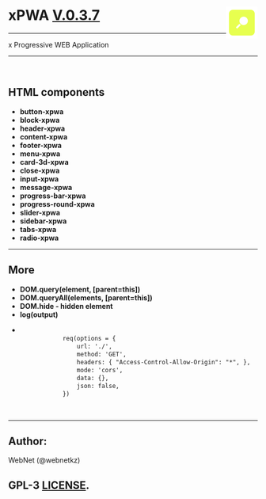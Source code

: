<h1>xPWA <u>V.0.3.7</u> <img src="./logo.png" style="float: right;"></h1>

<hr>
x Progressive WEB Application<br>
<hr>
<br>
<h2>HTML components</h2>
<ul>
<li><b>button-xpwa</b></li>
<li><b>block-xpwa</b></li>
<li><b>header-xpwa</b></li>
<li><b>content-xpwa</b></li>
<li><b>footer-xpwa</b></li>
<li><b>menu-xpwa</b></li>
<li><b>card-3d-xpwa</b></li>
<li><b>close-xpwa</b></li>
<li><b>input-xpwa</b></li>
<li><b>message-xpwa</b></li>
<li><b>progress-bar-xpwa</b></li>
<li><b>progress-round-xpwa</b></li>
<li><b>slider-xpwa</b></li>
<li><b>sidebar-xpwa</b></li>
<li><b>tabs-xpwa</b></li>
<li><b>radio-xpwa</b></li>
</ul>

<hr>
<h2>More</h2>
<ul>
<li><b>DOM.query(element, [parent=this])</b></li>
<li><b>DOM.queryAll(elements, [parent=this])</b></li>
<li><b>DOM.hide - hidden element</b></li>
<li><b>log(output)</b></li>
<li>
    <pre>
        <code>
            req(options = {
                url: './', 
                method: 'GET', 
                headers: { "Access-Control-Allow-Origin": "*", },
                mode: 'cors',
                data: {},
                json: false,
            })
        </code>
    </pre>
</li>

</ul>
<hr>
<h2>Author:</h2>
WebNet (@webnetkz)
<h2>GPL-3 <a href="LICENSE">LICENSE</a>.</h2>





